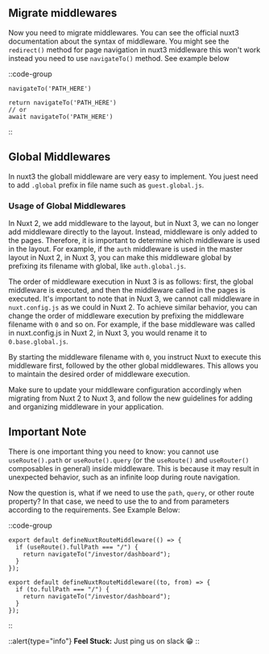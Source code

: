 ## Migrate middlewares

Now you need to migrate middlewares. You can see the official nuxt3 documentation about the syntax of middleware. You might see the `redirect()` method for page navigation in nuxt3 middleware this won't work instead you need to use `navigateTo()` method. See example below

::code-group
```js[Not Work]
navigateTo('PATH_HERE')
```
```js[100% Work]
return navigateTo('PATH_HERE')
// or
await navigateTo('PATH_HERE')
```
::

## Global Middlewares

In nuxt3 the globall middleware are very easy to implement. You juest need to add `.global` prefix in file name such as `guest.global.js`.

### Usage of Global Middlewares


In Nuxt 2, we add middleware to the layout, but in Nuxt 3, we can no longer add middleware directly to the layout. Instead, middleware is only added to the pages. Therefore, it is important to determine which middleware is used in the layout. For example, if the `auth` middleware is used in the master layout in Nuxt 2, in Nuxt 3, you can make this middleware global by prefixing its filename with global, like `auth.global.js`.

The order of middleware execution in Nuxt 3 is as follows: first, the global middleware is executed, and then the middleware called in the pages is executed. It's important to note that in Nuxt 3, we cannot call middleware in `nuxt.config.js` as we could in Nuxt 2. To achieve similar behavior, you can change the order of middleware execution by prefixing the middleware filename with `0` and so on. For example, if the base middleware was called in nuxt.config.js in Nuxt 2, in Nuxt 3, you would rename it to `0.base.global.js`.

By starting the middleware filename with `0`, you instruct Nuxt to execute this middleware first, followed by the other global middlewares. This allows you to maintain the desired order of middleware execution.

Make sure to update your middleware configuration accordingly when migrating from Nuxt 2 to Nuxt 3, and follow the new guidelines for adding and organizing middleware in your application.

## Important Note

There is one important thing you need to know: you cannot use `useRoute().path` or `useRoute().query` (or the `useRoute()` and `useRouter()` composables in general) inside middleware. This is because it may result in unexpected behavior, such as an infinite loop during route navigation.

Now the question is, what if we need to use the `path`, `query`, or other route property? In that case, we need to use the to and from parameters according to the requirements. See Example Below:

::code-group
```js[Not Recommended]
export default defineNuxtRouteMiddleware(() => {
  if (useRoute().fullPath === "/") {
    return navigateTo("/investor/dashboard");
  }
});
```
```js[Recommended]
export default defineNuxtRouteMiddleware((to, from) => {
  if (to.fullPath === "/") {
    return navigateTo("/investor/dashboard");
  }
});
```
::

::alert{type="info"}
**Feel Stuck:** Just ping us on slack 😁
::
